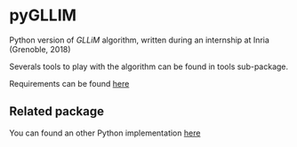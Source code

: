 # pyGLLIM

Python version of *GLLiM* algorithm, written during an internship at Inria (Grenoble, 2018)

Severals tools to play with the algorithm can be found in tools sub-package.

Requirements can be found [here](requirements.txt)

## Related package 
You can found an other Python implementation [here](https://github.com/Chutlhu/pyGLLiM)
